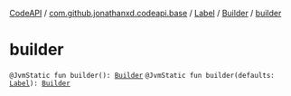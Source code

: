 [CodeAPI](../../../index.md) / [com.github.jonathanxd.codeapi.base](../../index.md) / [Label](../index.md) / [Builder](index.md) / [builder](.)

# builder

`@JvmStatic fun builder(): `[`Builder`](index.md)
`@JvmStatic fun builder(defaults: `[`Label`](../index.md)`): `[`Builder`](index.md)